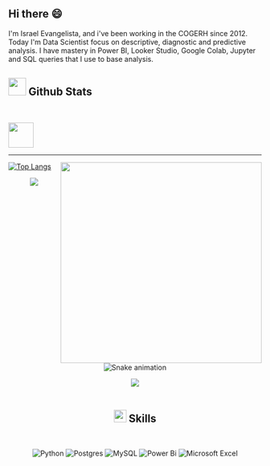 ## Hi there 😄 

I'm Israel Evangelista, and i've been working in the COGERH since 2012. Today I'm Data Scientist focus on descriptive, diagnostic and predictive analysis. I have mastery in Power BI, Looker Studio, Google Colab, Jupyter and SQL queries that I use to base analysis.

## <img src="https://media.giphy.com/media/iY8CRBdQXODJSCERIr/giphy.gif" width="35"><b> Github Stats </b>
<br>

<img align="center" src="https://static.scrum.org/web/badges/badge-psmi.svg" width = 50px target="_blank"></a>

____________________________________________________________________

[![Top Langs](https://github-readme-stats.vercel.app/api/top-langs/?username=IsraelEvangelista&show_icons=true&theme=transparent)](https://github.com/IsraelEvangelista/github-readme-stats)  <img align="right" src="https://media.kasperskydaily.com/wp-content/uploads/sites/87/2018/05/23102909/epp-edr-importance-featured.jpg" width = 400px></picture>

<div align="center">
  <a href="https://www.linkedin.com/in/israel-evangelista-86231358" target="_blank"><img src="https://img.shields.io/badge/-LinkedIn-%230077B5?style=for-the-badge&logo=linkedin&logoColor=white" target="_blank"></a> 
 	
  ![Snake animation](https://github.com/IsraelEvangelista/IsraelEvangelista/blob/output/github-contribution-grid-snake.svg) 
  
  <img src="https://user-images.githubusercontent.com/73097560/115834477-dbab4500-a447-11eb-908a-139a6edaec5c.gif"><br><br>

## <img src="https://media2.giphy.com/media/QssGEmpkyEOhBCb7e1/giphy.gif?cid=ecf05e47a0n3gi1bfqntqmob8g9aid1oyj2wr3ds3mg700bl&rid=giphy.gif" width ="25"><b> Skills</b>
<br>
  
  ![Python](https://img.shields.io/badge/python-3670A0?style=for-the-badge&logo=python&logoColor=ffdd54) ![Postgres](https://img.shields.io/badge/postgres-%23316192.svg?style=for-the-badge&logo=postgresql&logoColor=white) ![MySQL](https://img.shields.io/badge/mysql-%2300f.svg?style=for-the-badge&logo=mysql&logoColor=white) ![Power Bi](https://img.shields.io/badge/power_bi-F2C811?style=for-the-badge&logo=powerbi&logoColor=black) ![Microsoft Excel](https://img.shields.io/badge/Microsoft_Excel-217346?style=for-the-badge&logo=microsoft-excel&logoColor=white)
